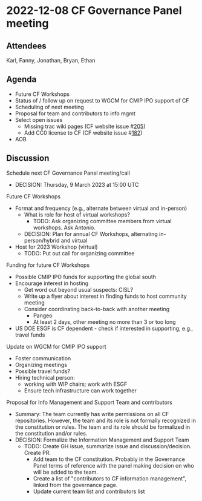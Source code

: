 # 2022-12-08 CF Governance Panel meeting

## Attendees
Karl, Fanny, Jonathan, Bryan, Ethan

## Agenda
* Future CF Workshops
* Status of / follow up on request to WGCM for CMIP IPO support of CF
* Scheduling of next meeting
* Proposal for team and contributors to info mgmt
* Select open issues
    * Missing trac wiki pages (CF website issue #[205](https://github.com/cf-convention/cf-convention.github.io/issues/205))
    * Add CC0 license to CF (CF website issue #[182](https://github.com/cf-convention/cf-convention.github.io/issues/182))
* AOB

## Discussion
Schedule next CF Governance Panel meeting/call
* DECISION: Thursday, 9 March 2023 at 15:00 UTC

Future CF Workshops
* Format and frequency (e.g., alternate between virtual and in-person)
    * What is role for host of virtual workshops?
        * TODO: Ask organizing committee members from virtual workshops. Ask Antonio.
    * DECISION: Plan for annual CF Workshops, alternating in-person/hybrid and virtual
* Host for 2023 Workshop (virtual)
    * TODO: Put out call for organizing committee

Funding for future CF Workshops
* Possible CMIP IPO funds for supporting the global south
* Encourage interest in hosting
    * Get word out beyond usual suspects: CISL?
    * Write up a flyer about interest in finding funds to host community meeting
    * Consider coordinating back-to-back with another meeting
        * Pangeo
        * At least 2 days, other meeting no more than 3 or too long
* US DOE ESGF is CF dependent - check if interested in supporting, e.g., travel funds

Update on WGCM for CMIP IPO support
* Foster communication
* Organizing meetings
* Possible travel funds?
* Hiring technical person:
    * working with WIP chairs; work with ESGF
    * Ensure tech infrastructure can work together

Proposal for Info Management and Support Team and contributors
* Summary: The team currently has write permissions on all CF repositories. However, the team and its role is not formally recognized in the constitution or rules. The team and its role should be formalized in the constitution and/or rules.
* DECISION: Formalize the Information Management and Support Team
    * TODO: Create GH issue, summarize issue and discussion/decision. Create PR.
        * Add team to the CF constitution. Probably in the Governance Panel terms of reference with the panel making decision on who will be added to the team.
        * Create a list of "contributors to CF information management", linked from the governance page.
        * Update current team list and contributors list
